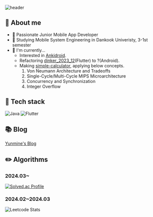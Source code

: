 ![header](https://capsule-render.vercel.app/api?type=waving&&color=0:5A585A,100:090947&height=200&section=header&text=yunseoLee0343&fontAlign=55&fontAlignY=40&fontSize=60&fontColor=ffffff)


## :memo: **About me**
- :raising_hand: Passionate Junior Mobile App Developer
- :book: Studying Mobile System Engineering in Dankook Univeristy, 3-1st semester
- :seedling: I'm currently...
	- Interested in [Ankidroid](https://github.com/ankidroid/Anki-Android.git).
	- Refactoring [dinker_2023_12](https://github.com/yunseoLee0343/dinker_2023_12.git)(Flutter) to ?(Android).
	- Making [simple-calculator](https://github.com/yunseoLee0343/simple-calculator.git), applying below concepts.
	   1. Von Neumann Architecture and Tradeoffs
   	   2. Single-Cycle/Multi-Cycle MIPS Microarchitecture
   	   3. Concurrency and Synchronization 
	   4. Integer Overflow

## :wrench: Tech stack 
![Java](https://img.shields.io/badge/java-%23ED8B00.svg?style=for-the-badge&logo=openjdk&logoColor=white) ![Flutter](https://img.shields.io/badge/Flutter-%2302569B.svg?style=for-the-badge&logo=Flutter&logoColor=white) 

## :books: Blog
[Yunmine's Blog](https://velog.io/@yunmine/posts)

## :pencil2: Algorithms
### 2024.03~
[![Solved.ac Profile](http://mazassumnida.wtf/api/generate_badge?boj=yunmine)](https://solved.ac/yunmine)
### 2024.02~2024.03
![Leetcode Stats](https://leetcard.jacoblin.cool/lys139011?theme=nord)

